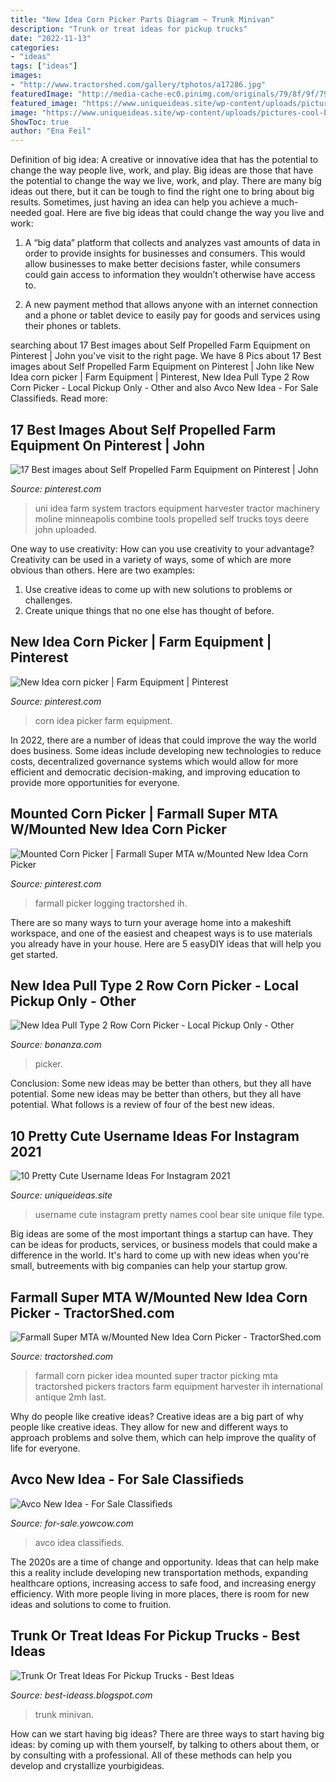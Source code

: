 ```yaml
---
title: "New Idea Corn Picker Parts Diagram ~ Trunk Minivan"
description: "Trunk or treat ideas for pickup trucks"
date: "2022-11-13"
categories:
- "ideas"
tags: ["ideas"]
images:
- "http://www.tractorshed.com/gallery/tphotos/a17286.jpg"
featuredImage: "http://media-cache-ec0.pinimg.com/originals/79/8f/9f/798f9f2cddad5a5021051a23a61173bd.jpg"
featured_image: "https://www.uniqueideas.site/wp-content/uploads/pictures-cool-bear-names-drawings-art-gallery.jpg"
image: "https://www.uniqueideas.site/wp-content/uploads/pictures-cool-bear-names-drawings-art-gallery.jpg"
ShowToc: true
author: "Ena Feil"
---
```



Definition of big idea: A creative or innovative idea that has the potential to change the way people live, work, and play.
Big ideas are those that have the potential to change the way we live, work, and play. There are many big ideas out there, but it can be tough to find the right one to bring about big results. Sometimes, just having an idea can help you achieve a much-needed goal. Here are five big ideas that could change the way you live and work: 
1. A “big data” platform that collects and analyzes vast amounts of data in order to provide insights for businesses and consumers. This would allow businesses to make better decisions faster, while consumers could gain access to information they wouldn’t otherwise have access to.

2. A new payment method that allows anyone with an internet connection and a phone or tablet device to easily pay for goods and services using their phones or tablets.

	

		
searching about 17 Best images about Self Propelled Farm Equipment on Pinterest | John you've visit to the right page. We have 8 Pics about 17 Best images about Self Propelled Farm Equipment on Pinterest | John like New Idea corn picker | Farm Equipment | Pinterest, New Idea Pull Type 2 Row Corn Picker - Local Pickup Only - Other and also Avco New Idea - For Sale Classifieds. Read more:
		
    
## 17 Best Images About Self Propelled Farm Equipment On Pinterest | John

<img loading=lazy src="https://s-media-cache-ak0.pinimg.com/736x/75/e3/04/75e3048951c428fd8f74ea24648ca4db.jpg" onerror="this.onerror=null;this.src='https://tse2.mm.bing.net/th?id=OIP.xbhl-FEhVgIxjNLjln9I0wHaFj&amp;pid=15.1';" alt="17 Best images about Self Propelled Farm Equipment on Pinterest | John">

_Source: pinterest.com_

>uni idea farm system tractors equipment harvester tractor machinery moline minneapolis combine tools propelled self trucks toys deere john uploaded. 

	

One way to use creativity: How can you use creativity to your advantage?
Creativity can be used in a variety of ways, some of which are more obvious than others. Here are two examples: 
1. Use creative ideas to come up with new solutions to problems or challenges.
2. Create unique things that no one else has thought of before.

    
## New Idea Corn Picker | Farm Equipment | Pinterest

<img loading=lazy src="http://media-cache-ec0.pinimg.com/originals/79/8f/9f/798f9f2cddad5a5021051a23a61173bd.jpg" onerror="this.onerror=null;this.src='https://tse4.mm.bing.net/th?id=OIP.ZL-jtl0pDiFQE4AXgAjbFwHaFj&amp;pid=15.1';" alt="New Idea corn picker | Farm Equipment | Pinterest">

_Source: pinterest.com_

>corn idea picker farm equipment. 

	

In 2022, there are a number of ideas that could improve the way the world does business. Some ideas include developing new technologies to reduce costs, decentralized governance systems which would allow for more efficient and democratic decision-making, and improving education to provide more opportunities for everyone.

    
## Mounted Corn Picker | Farmall Super MTA W/Mounted New Idea Corn Picker

<img loading=lazy src="https://i.pinimg.com/736x/e9/f0/52/e9f05203af3323cd32e8a633de2df699--tractor-parts-farmall-tractors.jpg" onerror="this.onerror=null;this.src='https://tse4.mm.bing.net/th?id=OIP.2EYmXUO31Mr3RYEizjCa2QAAAA&amp;pid=15.1';" alt="Mounted Corn Picker | Farmall Super MTA w/Mounted New Idea Corn Picker">

_Source: pinterest.com_

>farmall picker logging tractorshed ih. 

	

There are so many ways to turn your average home into a makeshift workspace, and one of the easiest and cheapest ways is to use materials you already have in your house. Here are 5 easyDIY ideas that will help you get started.

    
## New Idea Pull Type 2 Row Corn Picker - Local Pickup Only - Other

<img loading=lazy src="https://images.bonanzastatic.com/afu/images/9400/23b8/a3a8_8948980831/Picker_13.JPG" onerror="this.onerror=null;this.src='https://tse3.mm.bing.net/th?id=OIP.wvJjLsWBxpR1TTO1HaMdywHaE7&amp;pid=15.1';" alt="New Idea Pull Type 2 Row Corn Picker - Local Pickup Only - Other">

_Source: bonanza.com_

>picker. 

	

Conclusion: Some new ideas may be better than others, but they all have potential.
Some new ideas may be better than others, but they all have potential. What follows is a review of four of the best new ideas.

    
## 10 Pretty Cute Username Ideas For Instagram 2021

<img loading=lazy src="https://www.uniqueideas.site/wp-content/uploads/pictures-cool-bear-names-drawings-art-gallery.jpg" onerror="this.onerror=null;this.src='https://tse1.mm.bing.net/th?id=OIP.uB8ox0qUaezpiLNAIQoLdAHaHa&amp;pid=15.1';" alt="10 Pretty Cute Username Ideas For Instagram 2021">

_Source: uniqueideas.site_

>username cute instagram pretty names cool bear site unique file type. 

	

Big ideas are some of the most important things a startup can have. They can be ideas for products, services, or business models that could make a difference in the world. It's hard to come up with new ideas when you're small, butreements with big companies can help your startup grow.

    
## Farmall Super MTA W/Mounted New Idea Corn Picker - TractorShed.com

<img loading=lazy src="http://www.tractorshed.com/gallery/tphotos/a17286.jpg" onerror="this.onerror=null;this.src='https://tse2.mm.bing.net/th?id=OIP.6fBSA68zI80y6KYz3i32mQHaFj&amp;pid=15.1';" alt="Farmall Super MTA w/Mounted New Idea Corn Picker - TractorShed.com">

_Source: tractorshed.com_

>farmall corn picker idea mounted super tractor picking mta tractorshed pickers tractors farm equipment harvester ih international antique 2mh last. 

	

Why do people like creative ideas?
Creative ideas are a big part of why people like creative ideas. They allow for new and different ways to approach problems and solve them, which can help improve the quality of life for everyone.

    
## Avco New Idea - For Sale Classifieds

<img loading=lazy src="http://img.ycpix.com/listimg/img1_0317/28/img_XiJKS81ZUFqC2Eg_r.jpg" onerror="this.onerror=null;this.src='https://tse4.mm.bing.net/th?id=OIP.PDOQhZPs0lj1FwZaB9JbtwHaJ4&amp;pid=15.1';" alt="Avco New Idea - For Sale Classifieds">

_Source: for-sale.yowcow.com_

>avco idea classifieds. 

	

The 2020s are a time of change and opportunity. Ideas that can help make this a reality include developing new transportation methods, expanding healthcare options, increasing access to safe food, and increasing energy efficiency. With more people living in more places, there is room for new ideas and solutions to come to fruition.

    
## Trunk Or Treat Ideas For Pickup Trucks - Best Ideas

<img loading=lazy src="https://i.pinimg.com/originals/11/68/3c/11683c7324724fe5e1506a0027fe48bf.jpg" onerror="this.onerror=null;this.src='https://tse4.mm.bing.net/th?id=OIP.T4_sOZEP25j8J9zYe3oRAgHaFj&amp;pid=15.1';" alt="Trunk Or Treat Ideas For Pickup Trucks - Best Ideas">

_Source: best-ideass.blogspot.com_

>trunk minivan. 

	

How can we start having big ideas?
There are three ways to start having big ideas: by coming up with them yourself, by talking to others about them, or by consulting with a professional. All of these methods can help you develop and crystallize yourbigideas.

